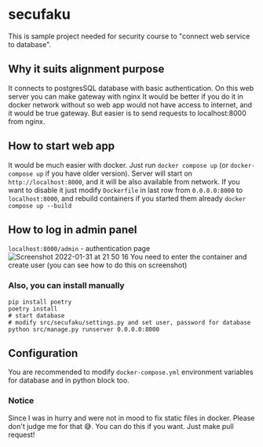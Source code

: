 # secufaku
This is sample project needed for security course to "connect web service to database".

## Why it suits alignment purpose
It connects to postgresSQL database with basic authentication.
On this web server you can make gateway with nginx 
It would be better if you do it in docker network without so web app would not have access to internet, and it would be true gateway. 
But easier is to send requests to localhost:8000 from nginx.

## How to start web app
It would be much easier with docker. Just run `docker compose up` (or `docker-compose up` if you have older version).
Server will start on `http://localhost:8000`, and it will be also available from network. If you want to disable it 
just modify `Dockerfile` in last row from `0.0.0.0:8000` to `localhost:8000`, and rebuild containers if you started them already `docker compose up --build`


## How to log in admin panel
`localhost:8000/admin` - authentication page
![Screenshot 2022-01-31 at 21 50 16](https://user-images.githubusercontent.com/54911879/151866284-2060a710-dfb4-45f7-b6ff-be8eaab667a0.jpg)
You need to enter the container and create user (you can see how to do this on screenshot)


### Also, you can install manually
```
pip install poetry
poetry install
# start database
# modify src/secufaku/settings.py and set user, password for database
python src/manage.py runserver 0.0.0.0:8000
```

## Configuration
You are recommended to modify `docker-compose.yml` environment variables for database and in python block too.


### Notice
Since I was in hurry and were not in mood to fix static files in docker. Please don't judge me for that 😅.
You can do this if you want. Just make pull request!
